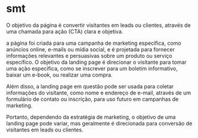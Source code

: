 # smt

O objetivo da página é convertir visitantes em leads ou clientes, através de uma chamada para ação (CTA) clara e objetiva.

a página foi criada para uma campanha de marketing específica, como anúncios online, e-mails ou mídia social, e é projetada para fornecer informações relevantes e persuasivas sobre um produto ou serviço específico. O objetivo da landing page é direcionar o visitante para tomar uma ação específica, como se inscrever para um boletim informativo, baixar um e-book, ou realizar uma compra.

Além disso, a landing page em questão pode ser usada para coletar informações do visitante, como nome e endereço de e-mail, através de um formulário de contato ou inscrição, para uso futuro em campanhas de marketing.

Portanto, dependendo da estratégia de marketing, o objetivo de uma landing page pode variar, mas geralmente é direcionada para conversão de visitantes em leads ou clientes.
